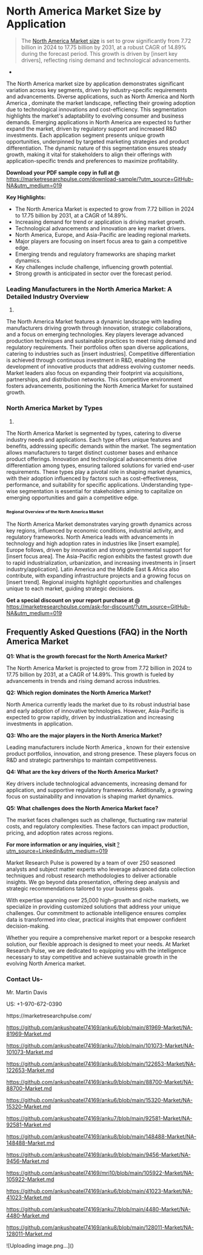 <h1>North America  Market&nbsp;Size by Application</h1><blockquote><p>The <a href="https://marketresearchpulse.com/download-sample/?utm_source=GitHub-NA&amp;utm_medium=019">North America  Market size</a> is set to grow significantly from 7.72 billion in 2024 to 17.75 billion by 2031, at a robust CAGR of 14.89% during the forecast period. This growth is driven by [insert key drivers], reflecting rising demand and technological advancements.</p></blockquote><ul><li></li></ul><p>The North America  market size by application demonstrates significant variation across key segments, driven by industry-specific requirements and advancements. Diverse applications, such as North America  and North America , dominate the market landscape, reflecting their growing adoption due to technological innovations and cost-efficiency. This segmentation highlights the market's adaptability to evolving consumer and business demands. Emerging applications in North America  are expected to further expand the market, driven by regulatory support and increased R&D investments. Each application segment presents unique growth opportunities, underpinned by targeted marketing strategies and product differentiation. The dynamic nature of this segmentation ensures steady growth, making it vital for stakeholders to align their offerings with application-specific trends and preferences to maximize profitability.</p><p><strong>Download your PDF sample copy in full at @ </strong><a href="https://marketresearchpulse.com/download-sample/?utm_source=GitHub-NA&amp;utm_medium=019">https://marketresearchpulse.com/download-sample/?utm_source=GitHub-NA&amp;utm_medium=019</a></p><p><strong>Key Highlights: </strong></p><ul><li>The North America  Market is expected to grow from 7.72 billion in 2024 to 17.75 billion by 2031, at a CAGR of 14.89%.</li><li>Increasing demand for trend or application is driving market growth.</li><li>Technological advancements and innovation are key market drivers.</li><li>North America, Europe, and Asia-Pacific are leading regional markets.</li><li>Major players are focusing on insert focus area to gain a competitive edge.</li><li>Emerging trends and regulatory frameworks are shaping market dynamics.</li><li>Key challenges include challenge, influencing growth potential.</li><li>Strong growth is anticipated in sector over the forecast period.</li></ul><h3>Leading Manufacturers in the North America  Market: A Detailed Industry Overview</h3><ol><li></li></ol><div class="flex max-w-full flex-col flex-grow"><div class="min-h-8 text-message flex w-full flex-col items-end gap-2 whitespace-normal break-words [.text-message+&amp;]:mt-5" dir="auto" data-message-author-role="assistant" data-message-id="fd8432e4-4910-450d-b182-61b7bfb0a01f" data-message-model-slug="gpt-4o"><div class="flex w-full flex-col gap-1 empty:hidden first:pt-[3px]"><div class="markdown prose w-full break-words dark:prose-invert light"><p>The North America  Market features a dynamic landscape with leading manufacturers driving growth through innovation, strategic collaborations, and a focus on emerging technologies. Key players leverage advanced production techniques and sustainable practices to meet rising demand and regulatory requirements. Their portfolios often span diverse applications, catering to industries such as [insert industries]. Competitive differentiation is achieved through continuous investment in R&amp;D, enabling the development of innovative products that address evolving customer needs. Market leaders also focus on expanding their footprint via acquisitions, partnerships, and distribution networks. This competitive environment fosters advancements, positioning the North America  Market for sustained growth.</p></div></div></div></div><h3>North America  Market by Types</h3><ol><li></li></ol><div class="flex max-w-full flex-col flex-grow"><div class="min-h-8 text-message flex w-full flex-col items-end gap-2 whitespace-normal break-words [.text-message+&amp;]:mt-5" dir="auto" data-message-author-role="assistant" data-message-id="084470be-0bb7-4664-bddf-5156b4f41249" data-message-model-slug="gpt-4o-mini"><div class="flex w-full flex-col gap-1 empty:hidden first:pt-[3px]"><div class="markdown prose w-full break-words dark:prose-invert light"><p>The North America  Market is segmented by types, catering to diverse industry needs and applications. Each type offers unique features and benefits, addressing specific demands within the market. The segmentation allows manufacturers to target distinct customer bases and enhance product offerings. Innovation and technological advancements drive differentiation among types, ensuring tailored solutions for varied end-user requirements. These types play a pivotal role in shaping market dynamics, with their adoption influenced by factors such as cost-effectiveness, performance, and suitability for specific applications. Understanding type-wise segmentation is essential for stakeholders aiming to capitalize on emerging opportunities and gain a competitive edge.</p></div></div></div></div><h3><span style="font-size: 11px;">Regional Overview of the North America  Market</span></h3><div class="flex max-w-full flex-col flex-grow"><div class="min-h-8 text-message flex w-full flex-col items-end gap-2 whitespace-normal break-words [.text-message+&amp;]:mt-5" dir="auto" data-message-author-role="assistant" data-message-id="e9038762-ce64-4e30-91c9-9bd413514231" data-message-model-slug="gpt-4o-mini"><div class="flex w-full flex-col gap-1 empty:hidden first:pt-[3px]"><div class="markdown prose w-full break-words dark:prose-invert light"><p>The North America  Market demonstrates varying growth dynamics across key regions, influenced by economic conditions, industrial activity, and regulatory frameworks. North America leads with advancements in technology and high adoption rates in industries like [insert example]. Europe follows, driven by innovation and strong governmental support for [insert focus area]. The Asia-Pacific region exhibits the fastest growth due to rapid industrialization, urbanization, and increasing investments in [insert industry/application]. Latin America and the Middle East &amp; Africa also contribute, with expanding infrastructure projects and a growing focus on [insert trend]. Regional insights highlight opportunities and challenges unique to each market, guiding strategic decisions.</p></div></div></div></div><p><strong>Get a special discount on your report purchase at @ </strong><a href="https://marketresearchpulse.com/ask-for-discount/?utm_source=GitHub-NA&amp;utm_medium=019">https://marketresearchpulse.com/ask-for-discount/?utm_source=GitHub-NA&amp;utm_medium=019</a></p><h2>Frequently Asked Questions (FAQ) in the North America  Market</h2><p><strong>Q1: What is the growth forecast for the North America  Market?</strong></p><p>The North America  Market is projected to grow from 7.72 billion in 2024 to 17.75 billion by 2031, at a CAGR of 14.89%. This growth is fueled by advancements in trends and rising demand across industries.</p><p><strong>Q2: Which region dominates the North America  Market?</strong></p><p>North America currently leads the market due to its robust industrial base and early adoption of innovative technologies. However, Asia-Pacific is expected to grow rapidly, driven by industrialization and increasing investments in application.</p><p><strong>Q3: Who are the major players in the North America  Market?</strong></p><p>Leading manufacturers include North America , known for their extensive product portfolios, innovation, and strong presence. These players focus on R&amp;D and strategic partnerships to maintain competitiveness.</p><p><strong>Q4: What are the key drivers of the North America  Market?</strong></p><p>Key drivers include technological advancements, increasing demand for application, and supportive regulatory frameworks. Additionally, a growing focus on sustainability and innovation is shaping market dynamics.</p><p><strong>Q5: What challenges does the North America  Market face?</strong></p><p>The market faces challenges such as challenge, fluctuating raw material costs, and regulatory complexities. These factors can impact production, pricing, and adoption rates across regions.</p><p><strong>For more information or any inquiries, visit&nbsp;</strong><a href="?utm_source=Linkedin&utm_medium=019">?utm_source=Linkedin&utm_medium=019</a></p><p>Market Research Pulse is powered by a team of over 250 seasoned analysts and subject matter experts who leverage advanced data collection techniques and robust research methodologies to deliver actionable insights. We go beyond data presentation, offering deep analysis and strategic recommendations tailored to your business goals.</p><p>With expertise spanning over 25,000 high-growth and niche markets, we specialize in providing customized solutions that address your unique challenges. Our commitment to actionable intelligence ensures complex data is transformed into clear, practical insights that empower confident decision-making.</p><p>Whether you require a comprehensive market report or a bespoke research solution, our flexible approach is designed to meet your needs. At Market Research Pulse, we are dedicated to equipping you with the intelligence necessary to stay competitive and achieve sustainable growth in the evolving North America  market.</p><h3><strong>Contact Us-</strong></h3><p>Mr. Martin Davis</p><p>US: +1-970-672-0390</p><p>https://marketresearchpulse.com/</p><p><a href="https://github.com/ankushpatel74169/anku6/blob/main/81969-Market/NA-81969-Market.md">https://github.com/ankushpatel74169/anku6/blob/main/81969-Market/NA-81969-Market.md</a></p><p><a href="https://github.com/ankushpatel74169/anku7/blob/main/101073-Market/NA-101073-Market.md">https://github.com/ankushpatel74169/anku7/blob/main/101073-Market/NA-101073-Market.md</a></p><p><a href="https://github.com/ankushpatel74169/anku8/blob/main/122653-Market/NA-122653-Market.md">https://github.com/ankushpatel74169/anku8/blob/main/122653-Market/NA-122653-Market.md</a></p><p><a href="https://github.com/ankushpatel74169/anku9/blob/main/88700-Market/NA-88700-Market.md">https://github.com/ankushpatel74169/anku9/blob/main/88700-Market/NA-88700-Market.md</a></p><p><a href="https://github.com/ankushpatel74169/anku6/blob/main/15320-Market/NA-15320-Market.md">https://github.com/ankushpatel74169/anku6/blob/main/15320-Market/NA-15320-Market.md</a></p><p><a href="https://github.com/ankushpatel74169/anku7/blob/main/92581-Market/NA-92581-Market.md">https://github.com/ankushpatel74169/anku7/blob/main/92581-Market/NA-92581-Market.md</a></p><p><a href="https://github.com/ankushpatel74169/anku8/blob/main/148488-Market/NA-148488-Market.md">https://github.com/ankushpatel74169/anku8/blob/main/148488-Market/NA-148488-Market.md</a></p><p><a href="https://github.com/ankushpatel74169/anku9/blob/main/9456-Market/NA-9456-Market.md">https://github.com/ankushpatel74169/anku9/blob/main/9456-Market/NA-9456-Market.md</a></p><p><a href="https://github.com/ankushpatel74169/mri10/blob/main/105922-Market/NA-105922-Market.md">https://github.com/ankushpatel74169/mri10/blob/main/105922-Market/NA-105922-Market.md</a></p><p><a href="https://github.com/ankushpatel74169/anku6/blob/main/41023-Market/NA-41023-Market.md">https://github.com/ankushpatel74169/anku6/blob/main/41023-Market/NA-41023-Market.md</a></p><p><a href="https://github.com/ankushpatel74169/anku7/blob/main/4480-Market/NA-4480-Market.md">https://github.com/ankushpatel74169/anku7/blob/main/4480-Market/NA-4480-Market.md</a></p><p><a href="https://github.com/ankushpatel74169/anku8/blob/main/128011-Market/NA-128011-Market.md">https://github.com/ankushpatel74169/anku8/blob/main/128011-Market/NA-128011-Market.md</a></p>
![Uploading image.png…]()
